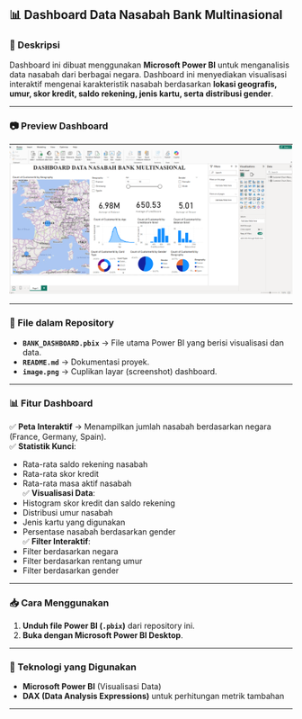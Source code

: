 
## **📊 Dashboard Data Nasabah Bank Multinasional**  

### **📌 Deskripsi**  
Dashboard ini dibuat menggunakan **Microsoft Power BI** untuk menganalisis data nasabah dari berbagai negara. Dashboard ini menyediakan visualisasi interaktif mengenai karakteristik nasabah berdasarkan **lokasi geografis, umur, skor kredit, saldo rekening, jenis kartu, serta distribusi gender**.  

---

### **📷 Preview Dashboard**  
![Dashboard Preview](image.png)  

---

### **📂 File dalam Repository**  
- **`BANK_DASHBOARD.pbix`** → File utama Power BI yang berisi visualisasi dan data.  
- **`README.md`** → Dokumentasi proyek.  
- **`image.png`** → Cuplikan layar (screenshot) dashboard.  

---

### **📊 Fitur Dashboard**  
✅ **Peta Interaktif** → Menampilkan jumlah nasabah berdasarkan negara (France, Germany, Spain).  
✅ **Statistik Kunci**:  
   - Rata-rata saldo rekening nasabah  
   - Rata-rata skor kredit  
   - Rata-rata masa aktif nasabah  
✅ **Visualisasi Data**:  
   - Histogram skor kredit dan saldo rekening  
   - Distribusi umur nasabah  
   - Jenis kartu yang digunakan  
   - Persentase nasabah berdasarkan gender  
✅ **Filter Interaktif**:  
   - Filter berdasarkan negara  
   - Filter berdasarkan rentang umur  
   - Filter berdasarkan gender  

---

### **📥 Cara Menggunakan**  
1. **Unduh file Power BI (`.pbix`)** dari repository ini.  
2. **Buka dengan Microsoft Power BI Desktop**.  


---

### **📌 Teknologi yang Digunakan**  
- **Microsoft Power BI** (Visualisasi Data)  
- **DAX (Data Analysis Expressions)** untuk perhitungan metrik tambahan  

---
